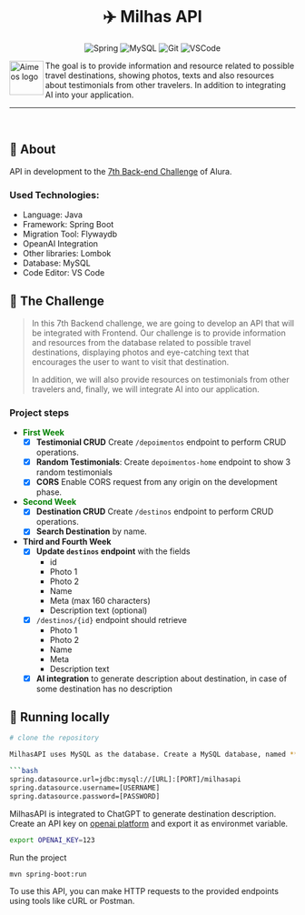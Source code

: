 
<div align="center">
  
# :airplane: Milhas API 

![Spring](https://img.shields.io/badge/-Spring-000?&logo=Spring)
![MySQL](https://img.shields.io/badge/-MySQL-000?&logo=MySQL)
![Git](https://img.shields.io/badge/Git-000?&logo=Git)
![VSCode](https://img.shields.io/badge/VSCode-000?&logo=visualstudiocode)

</div>

<a href="https://www.alura.com.br/challenges/back-end-7/">
    <img src="https://www.alura.com.br/assets/img/challenges/logos/logo-challenges-back-end.1680020826.svg" alt="Aimeos logo" title="Alura Challenges" align="left" height="60px"/>
</a>

The goal is to provide information and resource related to possible travel destinations, showing photos, texts and also resources about testimonials from other travelers. In addition to integrating AI into your application.

-------------

<br/>

## :scroll: About

API in development to the [7th Back-end Challenge](https://www.alura.com.br/challenges/back-end-7/) of Alura.

### Used Technologies:
- Language: Java
- Framework: Spring Boot 
- Migration Tool: Flywaydb
- OpeanAI Integration
- Other libraries: Lombok
- Database: MySQL
- Code Editor: VS Code

## :dart: The Challenge

> In this 7th Backend challenge, we are going to develop an API that will be integrated with Frontend. Our challenge is to provide information and resources from the database related to possible travel destinations, displaying photos and eye-catching text that encourages the user to want to visit that destination.
>
> In addition, we will also provide resources on testimonials from other travelers and, finally, we will integrate AI into our application.

### Project steps

- **<font color="green">First Week</font>**
    - [x] **Testimonial CRUD** Create `/depoimentos` endpoint to perform CRUD operations. 
    - [x] **Random Testimonials**: Create `depoimentos-home` endpoint to show 3 random testimonials
    - [x] **CORS** Enable CORS request from any origin on the development phase.
          
- **<font color="green">Second Week</font>**
    - [x] **Destination CRUD** Create `/destinos` endpoint to perform CRUD operations.
    - [x] **Search Destination** by name.

- **Third and Fourth Week**
    - [x] **Update `destinos` endpoint** with the fields
        - id
        - Photo 1
        - Photo 2
        - Name
        - Meta (max 160 characters)
        - Description text (optional)
    - [x] `/destinos/{id}` endpoint should retrieve
        - Photo 1
        - Photo 2
        - Name
        - Meta
        - Description text
    - [x] **AI integration** to generate description about destination, in case of some destination has no description

## :rocket: Running locally

```bash
# clone the repository

MilhasAPI uses MySQL as the database. Create a MySQL database, named **milhasapi** and update the database configuration in `src/main/resources/application.properties` file:

```bash
spring.datasource.url=jdbc:mysql://[URL]:[PORT]/milhasapi
spring.datasource.username=[USERNAME]
spring.datasource.password=[PASSWORD]
```
MilhasAPI is integrated to ChatGPT to generate destination description. Create an API key on [openai platform](platform.openai.com) and export it as environmet variable.

```bash
export OPENAI_KEY=123
```
Run the project

```bash
mvn spring-boot:run
```

To use this API, you can make HTTP requests to the provided endpoints using tools like cURL or Postman. 


<!-- ------------


| :placard: Vitrine.Dev |     |
| -------------  | --- |
| :sparkles: Nome        | **Milhas API**
| :label: Tecnologias | Java Spring Boot, MySQL
| :rocket: URL         | https://github.com/ecureuill/milhasapi
| :fire: Desafio     | https://www.alura.com.br/challenges/back-end-7/

